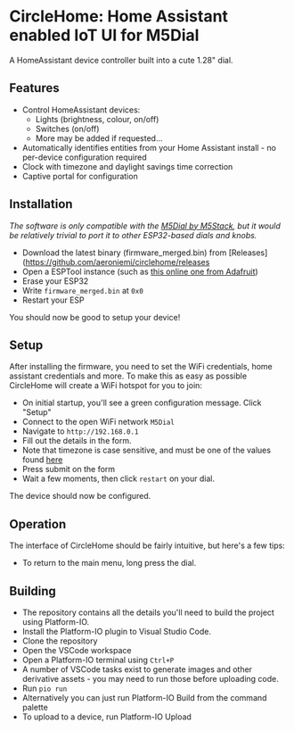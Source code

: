 # CircleHome: Home Assistant enabled IoT UI for M5Dial
A HomeAssistant device controller built into a cute 1.28" dial.

## Features
 - Control HomeAssistant devices:
     - Lights (brightness, colour, on/off)
     - Switches (on/off)
     - More may be added if requested...
 - Automatically identifies entities from your Home Assistant install - no per-device configuration required
 - Clock with timezone and daylight savings time correction
 - Captive portal for configuration

## Installation
*The software is only compatible with the [M5Dial by M5Stack](https://shop.m5stack.com/products/m5stack-dial-esp32-s3-smart-rotary-knob-w-1-28-round-touch-screen), but it would be relatively trivial to port it to other ESP32-based dials and knobs.*
- Download the latest binary (firmware_merged.bin) from [Releases](https://github.com/aeroniemi/circlehome/releases
- Open a ESPTool instance (such as [this online one from Adafruit](https://adafruit.github.io/Adafruit_WebSerial_ESPTool/))
- Erase your ESP32
- Write ``firmware_merged.bin`` at ``0x0``
- Restart your ESP

You should now be good to setup your device!

## Setup
After installing the firmware, you need to set the WiFi credentials, home assistant credentials and more. To make this as easy as possible CircleHome will create a WiFi hotspot for you to join:
- On initial startup, you'll see a green configuration message. Click "Setup"
- Connect to the open WiFi network ``M5Dial``
- Navigate to ``http://192.168.0.1``
- Fill out the details in the form.
 - Note that timezone is case sensitive, and must be one of the values found [here](https://github.com/rzeldent/micro-timezonedb/blob/main/include/timezonedb.h)
- Press submit on the form
- Wait a few moments, then click ``restart`` on your dial.

The device should now be configured.

## Operation
The interface of CircleHome should be fairly intuitive, but here's a few tips:
- To return to the main menu, long press the dial.

## Building
- The repository contains all the details you'll need to build the project using Platform-IO.
 - Install the Platform-IO plugin to Visual Studio Code.
 - Clone the repository
 - Open the VSCode workspace
 - Open a Platform-IO terminal using ``Ctrl+P``
 - A number of VSCode tasks exist to generate images and other derivative assets - you may need to run those before uploading code.
 - Run ``pio run``
  - Alternatively you can just run Platform-IO Build from the command palette
 - To upload to a device, run Platform-IO Upload
